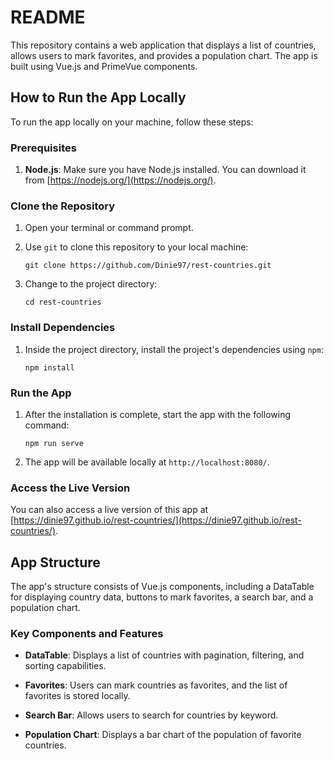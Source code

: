 # README

This repository contains a web application that displays a list of countries, allows users to mark favorites, and provides a population chart. The app is built using Vue.js and PrimeVue components.

## How to Run the App Locally

To run the app locally on your machine, follow these steps:

### Prerequisites

1. **Node.js**: Make sure you have Node.js installed. You can download it from [https://nodejs.org/](https://nodejs.org/).

### Clone the Repository

1. Open your terminal or command prompt.

2. Use `git` to clone this repository to your local machine:

   ```shell
   git clone https://github.com/Dinie97/rest-countries.git
   ```

3. Change to the project directory:

   ```shell
   cd rest-countries
   ```

### Install Dependencies

1. Inside the project directory, install the project's dependencies using `npm`:

   ```shell
   npm install
   ```

### Run the App

1. After the installation is complete, start the app with the following command:

   ```shell
   npm run serve
   ```

2. The app will be available locally at `http://localhost:8080/`.

### Access the Live Version

You can also access a live version of this app at [https://dinie97.github.io/rest-countries/](https://dinie97.github.io/rest-countries/).

## App Structure

The app's structure consists of Vue.js components, including a DataTable for displaying country data, buttons to mark favorites, a search bar, and a population chart.

### Key Components and Features

- **DataTable**: Displays a list of countries with pagination, filtering, and sorting capabilities.

- **Favorites**: Users can mark countries as favorites, and the list of favorites is stored locally.

- **Search Bar**: Allows users to search for countries by keyword.

- **Population Chart**: Displays a bar chart of the population of favorite countries.

